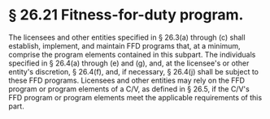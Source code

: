 # § 26.21   Fitness-for-duty program.

The licensees and other entities specified in § 26.3(a) through (c) shall establish, implement, and maintain FFD programs that, at a minimum, comprise the program elements contained in this subpart. The individuals specified in § 26.4(a) through (e) and (g), and, at the licensee's or other entity's discretion, § 26.4(f), and, if necessary, § 26.4(j) shall be subject to these FFD programs. Licensees and other entities may rely on the FFD program or program elements of a C/V, as defined in § 26.5, if the C/V's FFD program or program elements meet the applicable requirements of this part.




